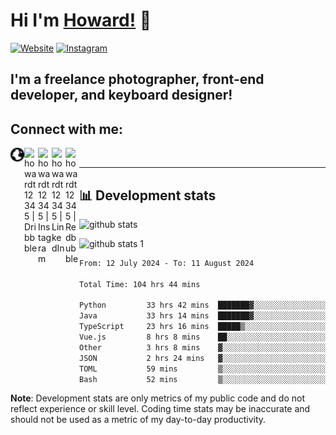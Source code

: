 # Hi I'm [Howard!][website] 👋

[![Website](https://img.shields.io/website?label=howardt12345.com&style=for-the-badge&url=https%3A%2F%2Fhowardt12345.com)](https://howardt12345.com)
[![Instagram](https://img.shields.io/badge/instagram-%23E4405F.svg?&style=for-the-badge&logo=instagram&logoColor=white)](https://instagram.com/howardt12345)

I'm a freelance photographer, front-end developer, and keyboard designer!
---

## Connect with me:

[<img align="left" alt="howardt12345.com" width="22px" src="https://raw.githubusercontent.com/iconic/open-iconic/master/svg/globe.svg" />][website]
[<img align="left" alt="howardt12345 | Dribbble" width="22px" src="https://cdn.jsdelivr.net/npm/simple-icons@v3/icons/dribbble.svg" />][dribbble]
[<img align="left" alt="howardt12345 | Instagram" width="22px" src="https://cdn.jsdelivr.net/npm/simple-icons@v3/icons/instagram.svg" />][instagram]
[<img align="left" alt="howardt12345 | LinkedIn" width="22px" src="https://cdn.jsdelivr.net/npm/simple-icons@v3/icons/linkedin.svg" />][linkedin]
[<img align="left" alt="howardt12345 | Redbubble" width="22px" src="https://cdn.jsdelivr.net/npm/simple-icons@v3/icons/redbubble.svg" />][redbubble]

<br />

---

## 📊 Development stats

![github stats](https://github-readme-stats.vercel.app/api?username=howardt12345&show_icons=true&hide_border=true&theme=dark&hide=contribs,issues)

![github stats 1](https://github-readme-stats.vercel.app/api/top-langs?username=howardt12345&langs_count=8&show_icons=true&hide_border=true&theme=dark&layout=compact)

<!--START_SECTION:waka-->

```txt
From: 12 July 2024 - To: 11 August 2024

Total Time: 104 hrs 44 mins

Python         33 hrs 42 mins  ███████▓░░░░░░░░░░░░░░░░░   31.25 %
Java           33 hrs 14 mins  ███████▓░░░░░░░░░░░░░░░░░   30.82 %
TypeScript     23 hrs 16 mins  █████▒░░░░░░░░░░░░░░░░░░░   21.57 %
Vue.js         8 hrs 8 mins    ██░░░░░░░░░░░░░░░░░░░░░░░   07.55 %
Other          3 hrs 8 mins    ▓░░░░░░░░░░░░░░░░░░░░░░░░   02.91 %
JSON           2 hrs 24 mins   ▓░░░░░░░░░░░░░░░░░░░░░░░░   02.23 %
TOML           59 mins         ▒░░░░░░░░░░░░░░░░░░░░░░░░   00.91 %
Bash           52 mins         ▒░░░░░░░░░░░░░░░░░░░░░░░░   00.81 %
```

<!--END_SECTION:waka-->

**Note**: Development stats are only metrics of my public code and do not reflect experience or skill level. Coding time stats may be inaccurate and should not be used as a metric of my day-to-day productivity.

[website]: https://howardt12345.com
[dribbble]: https://dribbble.com/howardt12345
[instagram]: https://instagram.com/howardt12345
[linkedin]: https://linkedin.com/in/howardt12345
[redbubble]: https://www.redbubble.com/people/howardt12345/
